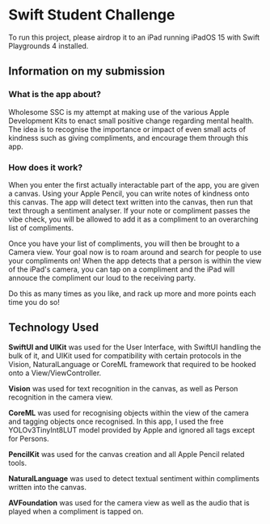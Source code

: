 # Swift Student Challenge

To run this project, please airdrop it to an iPad running iPadOS 15 with Swift Playgrounds 4 installed.

## Information on my submission

### What is the app about?
Wholesome SSC is my attempt at making use of the various Apple Development Kits to enact small positive change regarding mental health. The idea is to recognise the importance or impact of even small acts of kindness such as giving compliments, and encourage them through this app.

### How does it work?
When you enter the first actually interactable part of the app, you are given a canvas. Using your Apple Pencil, you can write notes of kindness onto this canvas. The app will detect text written into the canvas, then run that text through a sentiment analyser. If your note or compliment passes the vibe check, you will be allowed to add it as a compliment to an overarching list of compliments.

Once you have your list of compliments, you will then be brought to a Camera view. Your goal now is to roam around and search for people to use your compliments on! When the app detects that a person is within the view of the iPad's camera, you can tap on a compliment and the iPad will annouce the compliment our loud to the receiving party.

Do this as many times as you like, and rack up more and more points each time you do so!

## Technology Used

**SwiftUI and UIKit** was used for the User Interface, with SwiftUI handling the bulk of it, and UIKit used for compatibility with certain protocols in the Vision, NaturalLanguage or CoreML framework that required to be hooked onto a View/ViewController.

**Vision** was used for text recognition in the canvas, as well as Person recognition in the camera view.

**CoreML** was used for recognising objects within the view of the camera and tagging objects once recognised. In this app, I used the free YOLOv3TinyInt8LUT model provided by Apple and ignored all tags except for Persons.

**PencilKit** was used for the canvas creation and all Apple Pencil related tools.

**NaturalLanguage** was used to detect textual sentiment within compliments written into the canvas.

**AVFoundation** was used for the camera view as well as the audio that is played when a compliment is tapped on.
